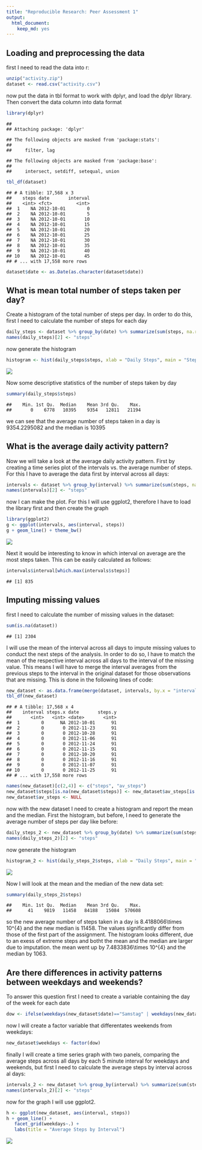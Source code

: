 ```yaml
---
title: "Reproducible Research: Peer Assessment 1"
output: 
  html_document: 
    keep_md: yes
---
```



## Loading and preprocessing the data
first I need to read the data into r:


```r
unzip("activity.zip")
dataset <- read.csv("activity.csv")
```

now put the data in tbl format to work with dplyr, and load the dplyr library. Then convert the data column into data format


```r
library(dplyr)
```

```
## 
## Attaching package: 'dplyr'
```

```
## The following objects are masked from 'package:stats':
## 
##     filter, lag
```

```
## The following objects are masked from 'package:base':
## 
##     intersect, setdiff, setequal, union
```

```r
tbl_df(dataset)
```

```
## # A tibble: 17,568 x 3
##    steps date       interval
##    <int> <fct>         <int>
##  1    NA 2012-10-01        0
##  2    NA 2012-10-01        5
##  3    NA 2012-10-01       10
##  4    NA 2012-10-01       15
##  5    NA 2012-10-01       20
##  6    NA 2012-10-01       25
##  7    NA 2012-10-01       30
##  8    NA 2012-10-01       35
##  9    NA 2012-10-01       40
## 10    NA 2012-10-01       45
## # ... with 17,558 more rows
```

```r
dataset$date <- as.Date(as.character(dataset$date))
```

## What is mean total number of steps taken per day?

Create a histogram of the total number of steps per day. In order to do this, first I need to calculate the number of steps for each day


```r
daily_steps <- dataset %>% group_by(date) %>% summarize(sum(steps, na.rm=T))
names(daily_steps)[2] <- "steps"
```

now generate the histogram


```r
histogram <- hist(daily_steps$steps, xlab = "Daily Steps", main = "Steps per Day")
```

![](PA1_template_files/figure-html/unnamed-chunk-4-1.png)<!-- -->


Now some descriptive statistics of the number of steps taken by day


```r
summary(daily_steps$steps)
```

```
##    Min. 1st Qu.  Median    Mean 3rd Qu.    Max. 
##       0    6778   10395    9354   12811   21194
```

we can see that the average number of steps taken in a day is 9354.2295082 and the median is 10395


## What is the average daily activity pattern?

Now we will take a look at the average daily activity pattern. First by creating a time series plot of the intervals vs. the average number of steps. For this I have to average the data first by interval across all days:


```r
intervals <- dataset %>% group_by(interval) %>% summarize(sum(steps, na.rm=T))
names(intervals)[2] <- "steps"
```

now I can make the plot. For this I will use ggplot2, therefore I have to load the library first and then create the graph


```r
library(ggplot2)
g <- ggplot(intervals, aes(interval, steps))
g + geom_line() + theme_bw()
```

![](PA1_template_files/figure-html/unnamed-chunk-7-1.png)<!-- -->


Next it would be interesting to know in which interval on average are the most steps taken. This can be easily calculated as follows:


```r
intervals$interval[which.max(intervals$steps)]
```

```
## [1] 835
```


## Imputing missing values

first I need to calculate the number of missing values in the dataset:


```r
sum(is.na(dataset))
```

```
## [1] 2304
```

I will use the mean of the interval across all days to impute missing values to conduct the next steps of the analysis. In order to do so, I have to match the mean of the respective interval across all days to the interval of the missing value. This means I will have to merge the interval averages from the previous steps to the interval in the original dataset for those observations that are missing. This is done in the following lines of code:


```r
new_dataset <- as.data.frame(merge(dataset, intervals, by.x = "interval", by.y = "interval", all.x = T, all.y = F))
tbl_df(new_dataset)
```

```
## # A tibble: 17,568 x 4
##    interval steps.x date       steps.y
##       <int>   <int> <date>       <int>
##  1        0      NA 2012-10-01      91
##  2        0       0 2012-11-23      91
##  3        0       0 2012-10-28      91
##  4        0       0 2012-11-06      91
##  5        0       0 2012-11-24      91
##  6        0       0 2012-11-15      91
##  7        0       0 2012-10-20      91
##  8        0       0 2012-11-16      91
##  9        0       0 2012-11-07      91
## 10        0       0 2012-11-25      91
## # ... with 17,558 more rows
```

```r
names(new_dataset)[c(2,4)] <- c("steps", "av_steps")
new_dataset$steps[is.na(new_dataset$steps)] <- new_dataset$av_steps[is.na(new_dataset$steps)]
new_dataset$av_steps <- NULL
```

now with the new dataset I need to create a histogram and report the mean and the median.
First the histogram, but before, I need to generate the average number of steps per day like before:


```r
daily_steps_2 <- new_dataset %>% group_by(date) %>% summarize(sum(steps, na.rm=T))
names(daily_steps_2)[2] <- "steps"
```

now generate the histogram


```r
histogram_2 <- hist(daily_steps_2$steps, xlab = "Daily Steps", main = "Steps per Day (imputed)")
```

![](PA1_template_files/figure-html/unnamed-chunk-12-1.png)<!-- -->


Now I will look at the mean and the median of the new data set:


```r
summary(daily_steps_2$steps)
```

```
##    Min. 1st Qu.  Median    Mean 3rd Qu.    Max. 
##      41    9819   11458   84188   15084  570608
```


so the new average number of steps taken in a day is 8.4188066\times 10^{4} and the new median is 11458. The values significantly differ from those of the first part of the assignment. The histogram looks different, due to an exess of extreme steps and botht the mean and the median are larger due to imputation. the mean went up by 7.4833836\times 10^{4} and the median by 1063.



## Are there differences in activity patterns between weekdays and weekends?

To answer this question first I need to create a variable containing the day of the week for each date


```r
dow <- ifelse(weekdays(new_dataset$date)=="Samstag" | weekdays(new_dataset$date)=="Sonntag", "weekend", "weekday")
```

now I will create a factor variable that differentates weekends from weekdays:


```r
new_dataset$weekdays <- factor(dow)
```

finally I will create a time series graph with two panels, comparing the average steps across all days by each 5 minute interval for weekdays and weekends, but first I need to calculate the average steps by interval across al days:


```r
intervals_2 <- new_dataset %>% group_by(interval) %>% summarize(sum(steps, na.rm=T))
names(intervals_2)[2] <- "steps"
```

now for the graph I will use ggplot2.


```r
h <- ggplot(new_dataset, aes(interval, steps))
h + geom_line() +
   facet_grid(weekdays~.) +
   labs(title = "Average Steps by Interval")
```

![](PA1_template_files/figure-html/unnamed-chunk-17-1.png)<!-- -->




